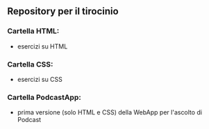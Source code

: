 ## Repository per il tirocinio 
   
### Cartella HTML:
- esercizi su HTML 

### Cartella CSS: 
- esercizi su CSS 

### Cartella PodcastApp:
- prima versione (solo HTML e CSS) della WebApp per l'ascolto di Podcast

